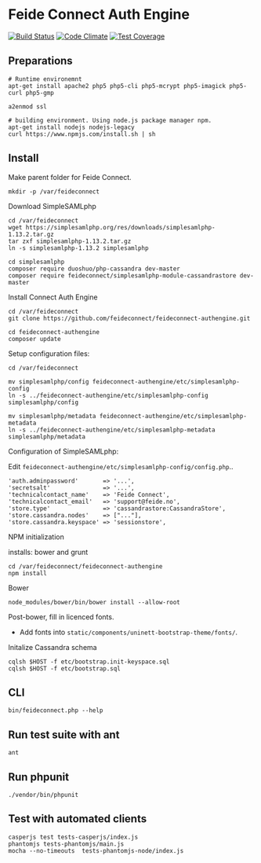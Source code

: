 # Feide Connect Auth Engine

[![Build Status](https://travis-ci.org/feideconnect/feideconnect-authengine.svg?branch=master)](https://travis-ci.org/andreassolberg/feideconnect-authengine)
[![Code Climate](https://codeclimate.com/github/feideconnect/feideconnect-authengine/badges/gpa.svg)](https://codeclimate.com/github/feideconnect/feideconnect-authengine)
[![Test Coverage](https://codeclimate.com/github/feideconnect/feideconnect-authengine/badges/coverage.svg)](https://codeclimate.com/github/feideconnect/feideconnect-authengine)

## Preparations

	# Runtime environemnt
	apt-get install apache2 php5 php5-cli php5-mcrypt php5-imagick php5-curl php5-gmp

	a2enmod ssl
 
	# building environment. Using node.js package manager npm.
	apt-get install nodejs nodejs-legacy
	curl https://www.npmjs.com/install.sh | sh

## Install

Make parent folder for Feide Connect.

	mkdir -p /var/feideconnect


Download SimpleSAMLphp

	cd /var/feideconnect
	wget https://simplesamlphp.org/res/downloads/simplesamlphp-1.13.2.tar.gz
	tar zxf simplesamlphp-1.13.2.tar.gz
	ln -s simplesamlphp-1.13.2 simplesamlphp 

	cd simplesamlphp
	composer require duoshuo/php-cassandra dev-master
	composer require feideconnect/simplesamlphp-module-cassandrastore dev-master

Install Connect Auth Engine

	cd /var/feideconnect
	git clone https://github.com/feideconnect/feideconnect-authengine.git

	cd feideconnect-authengine
	composer update

Setup configuration files:

	cd /var/feideconnect

	mv simplesamlphp/config feideconnect-authengine/etc/simplesamlphp-config
	ln -s ../feideconnect-authengine/etc/simplesamlphp-config simplesamlphp/config

	mv simplesamlphp/metadata feideconnect-authengine/etc/simplesamlphp-metadata
	ln -s ../feideconnect-authengine/etc/simplesamlphp-metadata simplesamlphp/metadata


Configuration of SimpleSAMLphp:


Edit `feideconnect-authengine/etc/simplesamlphp-config/config.php`..


    'auth.adminpassword'       => '...',
    'secretsalt'               => '...',
    'technicalcontact_name'    => 'Feide Connect',
    'technicalcontact_email'   => 'support@feide.no',
    'store.type'               => 'cassandrastore:CassandraStore',
    'store.cassandra.nodes'    => ["..."],
    'store.cassandra.keyspace' => 'sessionstore',


NPM initialization

installs: bower and grunt

	cd /var/feideconnect/feideconnect-authengine
	npm install

Bower

	node_modules/bower/bin/bower install --allow-root

Post-bower, fill in licenced fonts.

* Add fonts into `static/components/uninett-bootstrap-theme/fonts/`.



Initalize Cassandra schema

	cqlsh $HOST -f etc/bootstrap.init-keyspace.sql
	cqlsh $HOST -f etc/bootstrap.sql



## CLI

	bin/feideconnect.php --help


## Run test suite with ant


	ant

## Run phpunit


	./vendor/bin/phpunit


## Test with automated clients


	casperjs test tests-casperjs/index.js
	phantomjs tests-phantomjs/main.js
	mocha --no-timeouts  tests-phantomjs-node/index.js








